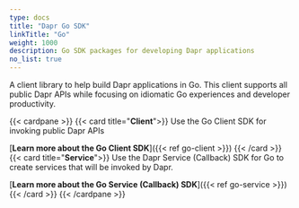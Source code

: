 ```yaml
---
type: docs
title: "Dapr Go SDK"
linkTitle: "Go"
weight: 1000
description: Go SDK packages for developing Dapr applications
no_list: true
---
```


A client library to help build Dapr applications in Go. This client supports all public Dapr APIs while focusing on idiomatic Go experiences and developer productivity.

{{< cardpane >}}
{{< card title="**Client**">}}
  Use the Go Client SDK for invoking public Dapr APIs

  [**Learn more about the Go Client SDK**]({{< ref go-client >}})
{{< /card >}}
{{< card title="**Service**">}}
  Use the Dapr Service (Callback) SDK for Go to create services that will be invoked by Dapr.

  [**Learn more about the Go Service (Callback) SDK**]({{< ref go-service >}})
{{< /card >}}
{{< /cardpane >}}